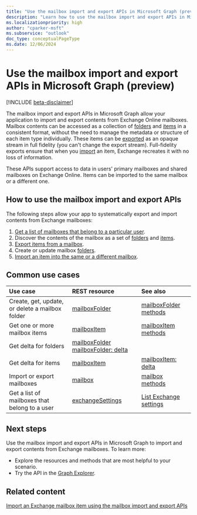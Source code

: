 ```yaml
---
title: "Use the mailbox import and export APIs in Microsoft Graph (preview)"
description: "Learn how to use the mailbox import and export APIs in Microsoft Graph to import and export contents from Exchange Online mailboxes."
ms.localizationpriority: high
author: "cparker-msft"
ms.subservice: "outlook"
doc_type: conceptualPageType
ms.date: 12/06/2024
---
```


# Use the mailbox import and export APIs in Microsoft Graph (preview)

[!INCLUDE [beta-disclaimer](../../includes/beta-disclaimer.md)]

The mailbox import and export APIs in Microsoft Graph allow your application to import and export contents from Exchange Online mailboxes. Mailbox contents can be accessed as a collection of [folders](./mailboxfolder.md) and [items](./mailboxitem.md) in a consistent format, without the need to manage the metadata or structure of each item type individually. These items can be [exported](../api/mailbox-exportitems.md) as an opaque stream in full fidelity (you can't change the export stream). Full-fidelity exports ensure that when you [import](../api/mailbox-createimportsession.md) an item, Exchange recreates it with no loss of information.

These APIs support access to data in users' primary mailboxes and shared mailboxes on Exchange Online. Items can be imported to the same mailbox or a different one.

## How to use the mailbox import and export APIs

The following steps allow your app to systematically export and import contents from Exchange mailboxes:

1. [Get a list of mailboxes that belong to a particular user](../api/usersettings-list-exchange.md).
2. Discover the contents of the mailbox as a set of [folders](./mailboxfolder.md) and [items](./mailboxitem.md).
3. [Export items from a mailbox](../api/mailbox-exportitems.md).
4. Create or update mailbox [folders](./mailboxfolder.md).
5. [Import an item into the same or a different mailbox](../api/mailbox-createimportsession.md).

## Common use cases

| Use case                                             | REST resource                                                                  | See also                                 |
| :----------------------------------------------------| :---------------------------------------------------------------------------- | :----------------------------------------|
| Create, get, update, or delete a mailbox folder      | [mailboxFolder](../resources/mailboxfolder.md)               | [mailboxFolder methods](../resources/mailboxfolder.md#methods)     |
| Get one or more mailbox items                        | [mailboxItem](../resources/mailboxitem.md) | [mailboxItem methods](../resources/mailboxitem.md#methods) |
| Get delta for folders                                | [mailboxFolder](../resources/mailboxfolder.md)  [mailboxFolder: delta](../api/mailboxfolder-delta.md) |
| Get delta for items                                  | [mailboxItem](../resources/mailboxitem.md) | [mailboxItem: delta](../api/mailboxitem-delta.md) |
| Import or export mailboxes                           | [mailbox](../resources/mailbox.md) | [mailbox methods](../resources/mailboxitem.md#methods) |
| Get a list of mailboxes that belong to a user        | [exchangeSettings](../resources/exchangesettings.md) | [List Exchange settings](../api/usersettings-list-exchange.md) |

## Next steps

Use the mailbox import and export APIs in Microsoft Graph to import and export contents from Exchange mailboxes. To learn more:

- Explore the resources and methods that are most helpful to your scenario.
- Try the API in the [Graph Explorer](https://developer.microsoft.com/graph/graph-explorer).

## Related content

[Import an Exchange mailbox item using the mailbox import and export APIs](/graph/import-exchange-mailbox-item)
